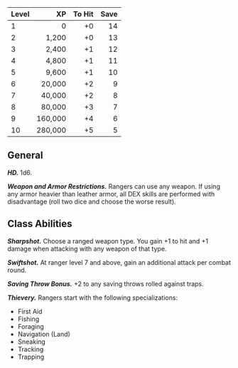 | Level | XP  | To Hit | Save |
| ----- | --: | --: | ------: |
| 1 | 0 | +0 | 14 |
| 2 | 1,200 | +0 | 13 |
| 3 | 2,400 | +1 | 12 |
| 4 | 4,800 | +1 | 11 |
| 5 | 9,600 | +1 | 10 |
| 6 | 20,000 | +2 | 9 |
| 7 | 40,000 | +2 | 8 |
| 8 | 80,000 | +3 | 7 |
| 9 | 160,000 | +4 | 6 |
| 10 | 280,000 | +5 | 5 |

## General
***HD.*** 1d6.

***Weapon and Armor Restrictions.*** Rangers can use any weapon. If using any armor heavier than leather armor, all DEX skills are performed with disadvantage (roll two dice and choose the worse result).

## Class Abilities
***Sharpshot.*** Choose a ranged weapon type. You gain +1 to hit and +1 damage when attacking with any weapon of that type.

***Swiftshot.*** At ranger level 7 and above, gain an additional attack per combat round.

***Saving Throw Bonus.*** +2 to any saving throws rolled against traps.

***Thievery.*** Rangers start with the following specializations:
* First Aid
* Fishing
* Foraging
* Navigation (Land)
* Sneaking
* Tracking
* Trapping